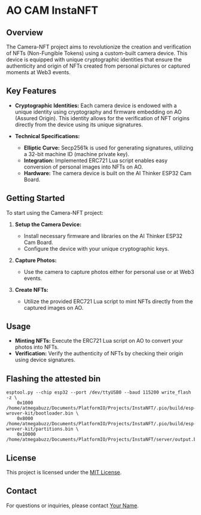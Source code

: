 # AO CAM InstaNFT

## Overview

The Camera-NFT project aims to revolutionize the creation and verification of NFTs (Non-Fungible Tokens) using a custom-built camera device. This device is equipped with unique cryptographic identities that ensure the authenticity and origin of NFTs created from personal pictures or captured moments at Web3 events.

## Key Features

- **Cryptographic Identities:** Each camera device is endowed with a unique identity using cryptography and firmware embedding on AO (Assured Origin). This identity allows for the verification of NFT origins directly from the device using its unique signatures.
  
- **Technical Specifications:**
  - **Elliptic Curve:** Secp2561k is used for generating signatures, utilizing a 32-bit machine ID (machine private key).
  - **Integration:** Implemented ERC721 Lua script enables easy conversion of personal images into NFTs on AO.
  - **Hardware:** The camera device is built on the AI Thinker ESP32 Cam Board.

## Getting Started

To start using the Camera-NFT project:

1. **Setup the Camera Device:**
   - Install necessary firmware and libraries on the AI Thinker ESP32 Cam Board.
   - Configure the device with your unique cryptographic keys.

2. **Capture Photos:**
   - Use the camera to capture photos either for personal use or at Web3 events.

3. **Create NFTs:**
   - Utilize the provided ERC721 Lua script to mint NFTs directly from the captured images on AO.

## Usage

- **Minting NFTs:** Execute the ERC721 Lua script on AO to convert your photos into NFTs.
- **Verification:** Verify the authenticity of NFTs by checking their origin using device signatures.


## Flashing the attested bin
```
esptool.py --chip esp32 --port /dev/ttyUSB0 --baud 115200 write_flash -z \
    0x1000 /home/atmegabuzz/Documents/PlatformIO/Projects/InstaNFT/.pio/build/esp-wrover-kit/bootloader.bin \
    0x8000 /home/atmegabuzz/Documents/PlatformIO/Projects/InstaNFT/.pio/build/esp-wrover-kit/partitions.bin \
    0x10000 /home/atmegabuzz/Documents/PlatformIO/Projects/InstaNFT/server/output.bin
```

## License

This project is licensed under the [MIT License](LICENSE).

## Contact

For questions or inquiries, please contact [Your Name](mailto:your-email@example.com).

